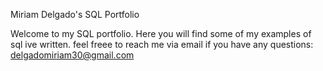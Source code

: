 Miriam Delgado's SQL Portfolio

Welcome to my SQL portfolio. Here you will find some of my examples of sql ive written. feel freee to reach me via email if you have any questions:
delgadomiriam30@gmail.com
